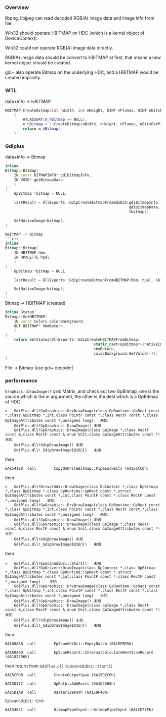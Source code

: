 ### Overview
libpng, libjpeg can read decoded RGB(A) image data and image info from file.

Win32 should operate HBITMAP on HDC (which is a kernel object of DeviceContext).

Win32 could not operate RGB(A) image data directly.

RGB(A) image data should be convert to HBITMAP at first, that means a new kernel object should be created.

gdi+ also operate Bitmap on the underlying HDC, and a HBITMAP would be created implicitly.

### WTL
data+info -> HBITMAP
```c++
HBITMAP CreateBitmap(int nWidth, int nHeight, UINT nPlanes, UINT nBitsPerPixel, const void* lpBits)
	{
		ATLASSERT(m_hBitmap == NULL);
		m_hBitmap = ::CreateBitmap(nWidth, nHeight, nPlanes, nBitsPerPixel, lpBits);
		return m_hBitmap;
	}
 ```

### Gdiplus
data+info -> Bitmap
``` c++
inline 
Bitmap::Bitmap(
    IN const BITMAPINFO* gdiBitmapInfo, 
    IN VOID* gdiBitmapData
    )
{
    GpBitmap *bitmap = NULL;

    lastResult = DllExports::GdipCreateBitmapFromGdiDib(gdiBitmapInfo,
                                                        gdiBitmapData,
                                                        &bitmap);

    SetNativeImage(bitmap);
}

HBITMAP -> Bitmap
```c++
inline 
Bitmap::Bitmap(
    IN HBITMAP hbm, 
    IN HPALETTE hpal
    )
{
    GpBitmap *bitmap = NULL;

    lastResult = DllExports::GdipCreateBitmapFromHBITMAP(hbm, hpal, &bitmap);

    SetNativeImage(bitmap);
}
```

Bitmap -> HBITMAP (created)
```c++
inline Status 
Bitmap::GetHBITMAP(
    IN const Color& colorBackground,
    OUT HBITMAP* hbmReturn
    )
{
    return SetStatus(DllExports::GdipCreateHBITMAPFromBitmap(
                                        static_cast<GpBitmap*>(nativeImage),
                                        hbmReturn,
                                        colorBackground.GetValue()));
}
```

File -> Bitmap (use gdi+ decoder)


### performance
`Graphics::DrawImage()` calc Matrix, and check out two GpBitmap, one is the source which is the in argurment, the other is the dest which is a GpBitmap of HDC.
```
>	GdiPlus.dll!GpGraphics::DrvDrawImage(class GpRuntime::GpRect const *,class GpBitmap *,int,class PointF const *,class RectF const *,class GpImageAttributes const *,unsigned long)	未知
 	GdiPlus.dll!GpGraphics::DrawImage()	未知
 	GdiPlus.dll!GpGraphics::DrawImage(class GpImage *,class RectF const &,class RectF const &,enum Unit,class GpImageAttributes const *)	未知
 	GdiPlus.dll!GdipDrawImage()	未知
 	GdiPlus.dll!_GdipDrawImageI@16()	未知
```
then

`6A1541E0  call        CopyOnWriteBitmap::PipeLockBits (6A156CC0h) `

then
```
>	GdiPlus.dll!DriverGdi::DrawImage(class DpContext *,class DpBitmap *,class DpBitmap *,class GpRuntime::GpRect const *,struct DpImageAttributes const *,int,class PointF const *,class RectF const *,unsigned long)	未知
 	GdiPlus.dll!GpGraphics::DrvDrawImage(class GpRuntime::GpRect const *,class GpBitmap *,int,class PointF const *,class RectF const *,class GpImageAttributes const *,unsigned long)	未知
 	GdiPlus.dll!GpGraphics::DrawImage()	未知
 	GdiPlus.dll!GpGraphics::DrawImage(class GpImage *,class RectF const &,class RectF const &,enum Unit,class GpImageAttributes const *)	未知
 	GdiPlus.dll!GdipDrawImage()	未知
 	GdiPlus.dll!_GdipDrawImageI@16()	未知
```
then
```
>	GdiPlus.dll!EpScanGdiDci::Start()	未知
 	GdiPlus.dll!DpDriver::DrawImage(class DpContext *,class DpBitmap *,class DpBitmap *,class GpRuntime::GpRect const *,struct DpImageAttributes const *,int,class PointF const *,class RectF const *,unsigned long)	未知
 	GdiPlus.dll!GpGraphics::DrvDrawImage(class GpRuntime::GpRect const *,class GpBitmap *,int,class PointF const *,class RectF const *,class GpImageAttributes const *,unsigned long)	未知
 	GdiPlus.dll!GpGraphics::DrawImage()	未知
 	GdiPlus.dll!GpGraphics::DrawImage(class GpImage *,class RectF const &,class RectF const &,enum Unit,class GpImageAttributes const *)	未知
 	GdiPlus.dll!GdipDrawImage()	未知
 	GdiPlus.dll!_GdipDrawImageI@16()	未知
```
then

`6A160A3B  call        EpScanGdiDci::EmptyBatch (6A15EBD5h)`

`6A160A60  call        EpScanRecord::InternalCalculateNextScanRecord (6A182796h) `

then return from `GdiPlus.dll!EpScanGdiDci::Start()`

`6A15CFDB  call        CreateOutputSpan (6A15D2C0h) `

`6A15D177  call        GpPath::AddRects (6A164500h) `

`6A15D1A9  call        RasterizePath (6A159F40h) `

`EpScanGdiDci::End:`

`6A15484C  call        BitmapPipeInput::~BitmapPipeInput (6A1CE77Fh)  `
